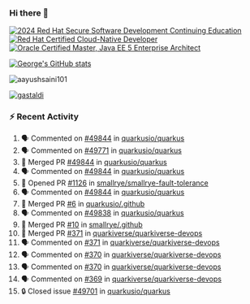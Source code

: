 ### Hi there 👋

<!--START_SECTION:badges-->
[![2024 Red Hat Secure Software Development Continuing Education](https://images.credly.com/size/110x110/images/36a76b78-c5bf-45cf-ac2c-48c3825260c7/blob)](http://www.credly.com/badges/c86e9a17-d2c3-4554-b890-7d0521710eb6 "2024 Red Hat Secure Software Development Continuing Education")
[![Red Hat Certified Cloud-Native Developer](https://images.credly.com/size/110x110/images/12ef4e4e-3d8d-4caf-9ab1-858c5bcb9619/image.png)](http://www.credly.com/badges/b6402e31-0894-48e6-b488-e2e551dcc809 "Red Hat Certified Cloud-Native Developer")
[![Oracle Certified Master, Java EE 5 Enterprise Architect](https://images.credly.com/size/110x110/images/1fa3549c-674c-4779-b3d6-d7d64eac2c23/Oracle-Certification-badge_OC-Master.png)](http://www.credly.com/badges/2565574e-b81d-410e-ab7d-24666ddcbe00 "Oracle Certified Master, Java EE 5 Enterprise Architect")
<!--END_SECTION:badges-->

[![George's GitHub stats](https://github-readme-stats.vercel.app/api?username=gastaldi&show=reviews,prs_merged&hide=contribs,prs&theme=transparent&show_icons=true)](https://github.com/anuraghazra/github-readme-stats)

<p align="left"> <img src="https://komarev.com/ghpvc/?username=gastaldi&label=Profile%20views&color=0e75b6&style=for-the-badge" alt="aayushsaini101" /> </p>

<p align="left"> <a href="https://github.com/ryo-ma/github-profile-trophy"><img src="https://github-profile-trophy.vercel.app/?username=gastaldi" alt="gastaldi" /></a> </p>

### :zap: Recent Activity

<!--START_SECTION:activity-->
1. 🗣 Commented on [#49844](https://github.com/quarkusio/quarkus/pull/49844#issuecomment-3249518776) in [quarkusio/quarkus](https://github.com/quarkusio/quarkus)
2. 🗣 Commented on [#49771](https://github.com/quarkusio/quarkus/pull/49771#issuecomment-3249469142) in [quarkusio/quarkus](https://github.com/quarkusio/quarkus)
3. 🎉 Merged PR [#49844](https://github.com/quarkusio/quarkus/pull/49844) in [quarkusio/quarkus](https://github.com/quarkusio/quarkus)
4. 🗣 Commented on [#49844](https://github.com/quarkusio/quarkus/pull/49844#issuecomment-3249430655) in [quarkusio/quarkus](https://github.com/quarkusio/quarkus)
5. 💪 Opened PR [#1126](https://github.com/smallrye/smallrye-fault-tolerance/pull/1126) in [smallrye/smallrye-fault-tolerance](https://github.com/smallrye/smallrye-fault-tolerance)
6. 🗣 Commented on [#49844](https://github.com/quarkusio/quarkus/pull/49844#issuecomment-3249392805) in [quarkusio/quarkus](https://github.com/quarkusio/quarkus)
7. 🎉 Merged PR [#6](https://github.com/quarkusio/.github/pull/6) in [quarkusio/.github](https://github.com/quarkusio/.github)
8. 🗣 Commented on [#49838](https://github.com/quarkusio/quarkus/issues/49838#issuecomment-3246132686) in [quarkusio/quarkus](https://github.com/quarkusio/quarkus)
9. 🎉 Merged PR [#10](https://github.com/smallrye/.github/pull/10) in [smallrye/.github](https://github.com/smallrye/.github)
10. 🎉 Merged PR [#371](https://github.com/quarkiverse/quarkiverse-devops/pull/371) in [quarkiverse/quarkiverse-devops](https://github.com/quarkiverse/quarkiverse-devops)
11. 🗣 Commented on [#371](https://github.com/quarkiverse/quarkiverse-devops/pull/371#issuecomment-3242756200) in [quarkiverse/quarkiverse-devops](https://github.com/quarkiverse/quarkiverse-devops)
12. 🗣 Commented on [#370](https://github.com/quarkiverse/quarkiverse-devops/issues/370#issuecomment-3242745429) in [quarkiverse/quarkiverse-devops](https://github.com/quarkiverse/quarkiverse-devops)
13. 🗣 Commented on [#370](https://github.com/quarkiverse/quarkiverse-devops/issues/370#issuecomment-3242274751) in [quarkiverse/quarkiverse-devops](https://github.com/quarkiverse/quarkiverse-devops)
14. 🗣 Commented on [#369](https://github.com/quarkiverse/quarkiverse-devops/issues/369#issuecomment-3242204279) in [quarkiverse/quarkiverse-devops](https://github.com/quarkiverse/quarkiverse-devops)
15. 🔒 Closed issue [#49701](https://github.com/quarkusio/quarkus/issues/49701) in [quarkusio/quarkus](https://github.com/quarkusio/quarkus)
<!--END_SECTION:activity-->
